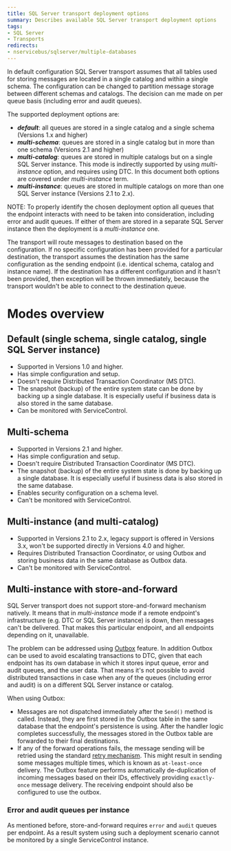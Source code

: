 ```yaml
---
title: SQL Server transport deployment options
summary: Describes available SQL Server transport deployment options
tags:
- SQL Server
- Transports
redirects:
- nservicebus/sqlserver/multiple-databases
---
```


In default configuration SQL Server transport assumes that all tables used for storing messages are located in a single catalog and within a single schema. The configuration can be changed to partition message storage between different schemas and catalogs. The decision can me made on per queue basis (including error and audit queues).

The supported deployment options are:
 * ***default***: all queues are stored in a single catalog and a single schema (Versions 1.x and higher)
 * ***multi-schema***: queues are stored in a single catalog but in more than one schema (Versions 2.1 and higher)
 * ***multi-catalog***: queues are stored in multiple catalogs but on a single SQL Server instance. This mode is indirectly supported by using *multi-instance* option, and requires using DTC. In this document both options are covered under *multi-instance* term.
 * ***multi-instance***: queues are stored in multiple catalogs on more than one SQL Server instance (Versions 2.1 to 2.x).

NOTE: To properly identify the chosen deployment option all queues that the endpoint interacts with need to be taken into consideration, including error and audit queues. If either of them are stored in a separate SQL Server instance then the deployment is a *multi-instance* one.

The transport will route messages to destination based on the configuration. If no specific configuration has been provided for a particular destination, the transport assumes the destination has the same configuration as the sending endpoint (i.e. identical schema, catalog and instance name). If the destination has a different configuration and it hasn't been provided, then exception will be thrown immediately, because the transport wouldn't be able to connect to the destination queue.

# Modes overview

## Default (single schema, single catalog, single SQL Server instance)

- Supported in Versions 1.0 and higher.
- Has simple configuration and setup.
- Doesn't require Distributed Transaction Coordinator (MS DTC).
- The snapshot (backup) of the entire system state can be done by backing up a single database. It is especially useful if business data is also stored in the same database.
- Can be monitored with ServiceControl.

## Multi-schema

- Supported in Versions 2.1 and higher.
- Has simple configuration and setup.
- Doesn't require Distributed Transaction Coordinator (MS DTC).
- The snapshot (backup) of the entire system state is done by backing up a single database. It is especially useful if business data is also stored in the same database.
- Enables security configuration on a schema level.
- Can't be monitored with ServiceControl.

## Multi-instance (and multi-catalog)

- Supported in Versions 2.1 to 2.x, legacy support is offered in Versions 3.x, won't be supported directly in Versions 4.0 and higher.
- Requires Distributed Transaction Coordinator, or using Outbox and storing business data in the same database as Outbox data.
- Can't be monitored with ServiceControl.

## Multi-instance with store-and-forward

SQL Server transport does not support store-and-forward mechanism natively. It means that in *multi-instance* mode if a remote endpoint's infrastructure (e.g. DTC or SQL Server instance) is down, then messages can't be delivered. That makes this particular endpoint, and all endpoints depending on it, unavailable. 

The problem can be addressed using [Outbox](/nservicebus/outbox/) feature. In addition Outbox can be used to avoid escalating transactions to DTC, given that each endpoint has its own database in which it stores input queue, error and audit queues, and the user data. That means it's not possible to avoid distributed transactions in case when any of the queues (including error and audit) is on a different SQL Server instance or catalog. 

When using Outbox:

 * Messages are not dispatched immediately after the `Send()` method is called. Instead, they are first stored in the Outbox table in the same database that the endpoint's persistence is using. After the handler logic completes successfully, the messages stored in the Outbox table are forwarded to their final destinations.
 * If any of the forward operations fails, the message sending will be retried using the standard [retry mechanism](/nservicebus/errors/automatic-retries.md). This might result in sending some messages multiple times, which is known as `at-least-once` delivery. The Outbox feature performs automatically de-duplication of incoming messages based on their IDs, effectively providing `exactly-once` message delivery. The receiving endpoint should also be configured to use the outbox.

### Error and audit queues per instance

As mentioned before, store-and-forward requires `error` and `audit` queues per endpoint. As a result system using such a deployment scenario cannot be monitored by a single ServiceControl instance.
